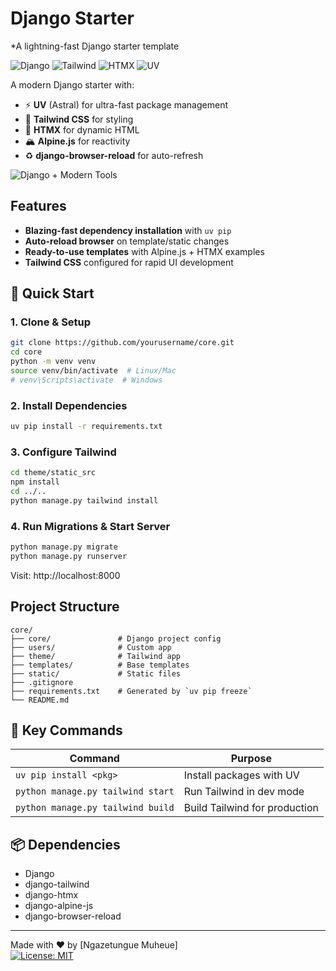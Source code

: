 
# Django Starter  

*A lightning-fast Django starter template 

![Django](https://img.shields.io/badge/Django-092E20?style=for-the-badge&logo=django&logoColor=white)
![Tailwind](https://img.shields.io/badge/Tailwind_CSS-38B2AC?style=for-the-badge&logo=tailwind-css&logoColor=white)
![HTMX](https://img.shields.io/badge/HTMX-1a237e?style=for-the-badge&logo=htmx&logoColor=white)
![UV](https://img.shields.io/badge/UV-FFD43B?style=for-the-badge&logo=python&logoColor=blue)



A modern Django starter with:
- ⚡ **UV** (Astral) for ultra-fast package management  
- 🎨 **Tailwind CSS** for styling  
- 🔄 **HTMX** for dynamic HTML  
- 🏔️ **Alpine.js** for reactivity  
- ♻️ **django-browser-reload** for auto-refresh  

![Django + Modern Tools](https://img.shields.io/badge/stack-Django%20%2B%20Tailwind%20%2B%20HTMX-blue)

## Features
- **Blazing-fast dependency installation** with `uv pip`  
- **Auto-reload browser** on template/static changes  
- **Ready-to-use templates** with Alpine.js + HTMX examples  
- **Tailwind CSS** configured for rapid UI development  

## 🚀 Quick Start

### 1. Clone & Setup
```bash
git clone https://github.com/yourusername/core.git
cd core
python -m venv venv
source venv/bin/activate  # Linux/Mac
# venv\Scripts\activate  # Windows
```

### 2. Install Dependencies
```bash
uv pip install -r requirements.txt
```

### 3. Configure Tailwind
```bash
cd theme/static_src
npm install
cd ../..
python manage.py tailwind install
```

### 4. Run Migrations & Start Server
```bash
python manage.py migrate
python manage.py runserver
```
Visit: http://localhost:8000

## Project Structure
```
core/
├── core/               # Django project config
├── users/              # Custom app
├── theme/              # Tailwind app
├── templates/          # Base templates
├── static/             # Static files
├── .gitignore
├── requirements.txt    # Generated by `uv pip freeze`
└── README.md
```

## 🔧 Key Commands
| Command | Purpose |
|---------|---------|
| `uv pip install <pkg>` | Install packages with UV |
| `python manage.py tailwind start` | Run Tailwind in dev mode |
| `python manage.py tailwind build` | Build Tailwind for production |

## 📦 Dependencies
- Django
- django-tailwind
- django-htmx
- django-alpine-js
- django-browser-reload

---

Made with ❤️ by [Ngazetungue Muheue]  
[![License: MIT](https://img.shields.io/badge/License-MIT-yellow.svg)](https://opensource.org/licenses/MIT)
```
